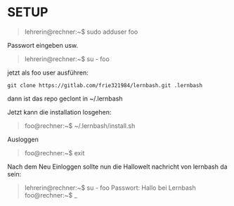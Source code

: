 # SETUP

> lehrerin@rechner:~$ sudo adduser foo

Passwort eingeben usw.

> lehrerin@rechner:~$ su - foo


jetzt als foo user ausführen:

`git clone https://gitlab.com/frie321984/lernbash.git .lernbash`

dann ist das repo geclont in ~/.lernbash

Jetzt kann die installation losgehen:

> foo@rechner:~$ ~/.lernbash/install.sh

Ausloggen
> foo@rechner:~$ exit

Nach dem Neu Einloggen sollte nun die Hallowelt nachricht von lernbash da sein:

> lehrerin@rechner:~$ su - foo
> Passwort:
> Hallo bei Lernbash
> foo@rechner:~$ _
